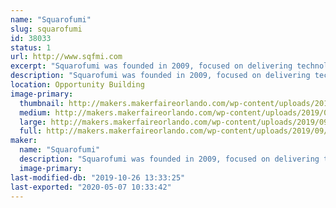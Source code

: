 ```yaml
---
name: "Squarofumi"
slug: squarofumi
id: 38033
status: 1
url: http://www.sqfmi.com
excerpt: "Squarofumi was founded in 2009, focused on delivering technology products and services. Founded by a group of art and technology enthusiasts, Squarofumi aims to deliver unique experiences and quality products through design engineering and thinking outside the box."
description: "Squarofumi was founded in 2009, focused on delivering technology products and services. Founded by a group of art and technology enthusiasts, Squarofumi aims to deliver unique experiences and quality products through design engineering and thinking outside the box. We create products to inspire the next generation of makers and the like."
location: Opportunity Building
image-primary:
  thumbnail: http://makers.makerfaireorlando.com/wp-content/uploads/2019/09/badgy_sqfmi-1-150x150.jpg
  medium: http://makers.makerfaireorlando.com/wp-content/uploads/2019/09/badgy_sqfmi-1-300x200.jpg
  large: http://makers.makerfaireorlando.com/wp-content/uploads/2019/09/badgy_sqfmi-1.jpg
  full: http://makers.makerfaireorlando.com/wp-content/uploads/2019/09/badgy_sqfmi-1.jpg
maker:
  name: "Squarofumi"
  description: "Squarofumi was founded in 2009, focused on delivering technology products and services. Founded by a group of art and technology enthusiasts, Squarofumi aims to deliver unique experiences and quality products through design engineering and thinking outside the box."
  image-primary: 
last-modified-db: "2019-10-26 13:33:25"
last-exported: "2020-05-07 10:33:42"
---
```


